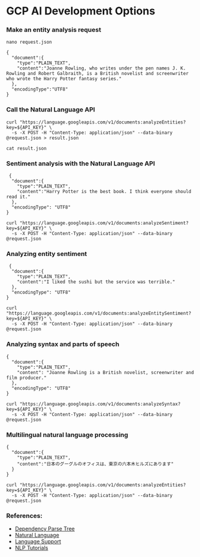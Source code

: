 # GCP AI Development Options

### Make an entity analysis request

`nano request.json`

```
{
  "document":{
    "type":"PLAIN_TEXT",
    "content":"Joanne Rowling, who writes under the pen names J. K. Rowling and Robert Galbraith, is a British novelist and screenwriter who wrote the Harry Potter fantasy series."
  },
  "encodingType":"UTF8"
}
```

### Call the Natural Language API

```
curl "https://language.googleapis.com/v1/documents:analyzeEntities?key=${API_KEY}" \
  -s -X POST -H "Content-Type: application/json" --data-binary @request.json > result.json
```


`cat result.json`

### Sentiment analysis with the Natural Language API

```
 {
  "document":{
    "type":"PLAIN_TEXT",
    "content":"Harry Potter is the best book. I think everyone should read it."
  },
  "encodingType": "UTF8"
}
```

```
curl "https://language.googleapis.com/v1/documents:analyzeSentiment?key=${API_KEY}" \
  -s -X POST -H "Content-Type: application/json" --data-binary @request.json
```
### Analyzing entity sentiment

```
 {
  "document":{
    "type":"PLAIN_TEXT",
    "content":"I liked the sushi but the service was terrible."
  },
  "encodingType": "UTF8"
}
```


```
curl "https://language.googleapis.com/v1/documents:analyzeEntitySentiment?key=${API_KEY}" \
  -s -X POST -H "Content-Type: application/json" --data-binary @request.json
```
### Analyzing syntax and parts of speech

```
{
  "document":{
    "type":"PLAIN_TEXT",
    "content": "Joanne Rowling is a British novelist, screenwriter and film producer."
  },
  "encodingType": "UTF8"
}
```

```
curl "https://language.googleapis.com/v1/documents:analyzeSyntax?key=${API_KEY}" \
  -s -X POST -H "Content-Type: application/json" --data-binary @request.json
```


### Multilingual natural language processing

```
{
  "document":{
    "type":"PLAIN_TEXT",
    "content":"日本のグーグルのオフィスは、東京の六本木ヒルズにあります"
  }
}
```

```
curl "https://language.googleapis.com/v1/documents:analyzeEntities?key=${API_KEY}" \
  -s -X POST -H "Content-Type: application/json" --data-binary @request.json
```

### References: 

- [Dependency Parse Tree](https://en.wikipedia.org/wiki/Parse_tree#Dependency-based_parse_trees)
- [Natural Language](https://cloud.google.com/natural-language/)
- [Language Support](https://cloud.google.com/natural-language/docs/languages)
- [NLP Tutorials](https://cloud.google.com/natural-language/docs/tutorials)


